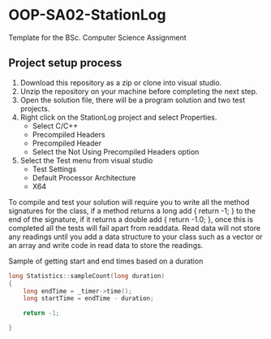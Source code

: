 # OOP-SA02-StationLog
Template for the BSc. Computer Science Assignment

## Project setup process
1. Download this repository as a zip or clone into visual studio.
1. Unzip the repository on your machine before completing the next step.
1. Open the solution file, there will be a program solution and two test projects.
1. Right click on the StationLog project and select Properties.
   * Select C/C++
   * Precompiled Headers
   * Precompiled Header
   * Select the Not Using Precompiled Headers option
1. Select the Test menu from visual studio
   * Test Settings
   * Default Processor Architecture
   * X64
   
To compile and test your solution will require you to write all the method signatures for the class, if a method returns a long add { return -1; } to the end of the signature, if it returns a double add { return -1.0; }, once this is completed all the tests will fail apart from readdata.  Read data will not store any readings until you add a data structure to your class such as a vector or an array and write code in read data to store the readings.

Sample of getting start and end times based on a duration

``` C++
long Statistics::sampleCount(long duration) 
{ 
	long endTime = _timer->time();
	long startTime = endTime - duration;

	return -1; 

}
```
